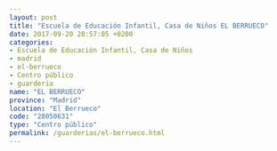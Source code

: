 ```yaml
---
layout: post
title: "Escuela de Educación Infantil, Casa de Niños EL BERRUECO"
date: 2017-09-20 20:57:05 +0200
categories:
- Escuela de Educación Infantil, Casa de Niños
- madrid
- el-berrueco
- Centro público
- guarderia
name: "EL BERRUECO"
province: "Madrid"
location: "El Berrueco"
code: "28050631"
type: "Centro público"
permalink: /guarderias/el-berrueco.html
---
```

